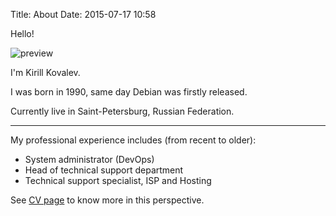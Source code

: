 Title: About
Date: 2015-07-17 10:58

Hello!

![preview]({filename}/media/photo.jpg)

I'm Kirill Kovalev.

I was born in 1990, same day Debian was firstly released.

Currently live in Saint-Petersburg, Russian Federation.

---

My professional experience includes (from recent to older):

- System administrator (DevOps)
- Head of technical support department
- Technical support specialist, ISP and Hosting

See [CV page]({filename}cv.md) to know more in this perspective.
